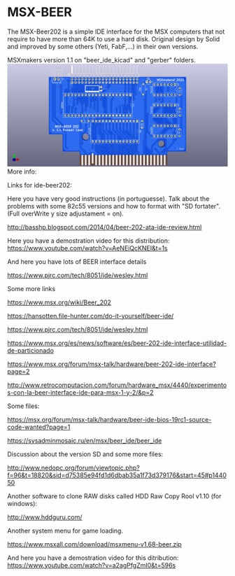 # MSX-BEER
The MSX-Beer202 is a simple IDE interface for the MSX computers that not require to have more than 64K to use a hard disk. Original design by Solid and improved by some others (Yeti, FabF,...) in their own versions.

MSXmakers version 1.1 on "beer_ide_kicad" and "gerber" folders.
![card](/pictures/beer_ide-msxmakers-f.jpg)
More info:

Links for ide-beer202:

Here you have very good instructions (in portuguesse). Talk about the problems with some 82c55 versions and how to format with "SD fortater".
(Full overWrite y size adjustament = on).

http://basshp.blogspot.com/2014/04/beer-202-ata-ide-review.html

Here you have a demostration video for this distribution: https://www.youtube.com/watch?v=AeNEiQcKNEI&t=1s

And here you have lots of BEER interface details

https://www.pjrc.com/tech/8051/ide/wesley.html

Some more links

https://www.msx.org/wiki/Beer_202

https://hansotten.file-hunter.com/do-it-yourself/beer-ide/

https://www.pjrc.com/tech/8051/ide/wesley.html

https://www.msx.org/es/news/software/es/beer-202-ide-interface-utilidad-de-particionado

https://www.msx.org/forum/msx-talk/hardware/beer-202-ide-interface?page=2

http://www.retrocomputacion.com/forum/hardware_msx/4440/experimentos-con-la-beer-interface-ide-para-msx-1-y-2/&p=2

Some files:

https://msx.org/forum/msx-talk/hardware/beer-ide-bios-19rc1-source-code-wanted?page=1

https://sysadminmosaic.ru/en/msx/beer_ide/beer_ide

Discussion about the version SD and some more files:

http://www.nedopc.org/forum/viewtopic.php?f=96&t=18820&sid=d75385e94fd1d6dbab35a1f73d379176&start=45#p144050

Another software to clone RAW disks called HDD Raw Copy Rool v1.10 (for windows):

http://www.hddguru.com/

Another system menu for game loading.

https://www.msxall.com/download/msxmenu-v1.68-beer.zip

And here you have a demostration video for this ditribution: https://www.youtube.com/watch?v=a2agPfgZmI0&t=596s



